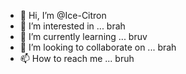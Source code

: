 - 👋 Hi, I’m @Ice-Citron
- 👀 I’m interested in ... brah
- 🌱 I’m currently learning ... bruv
- 💞️ I’m looking to collaborate on ... brah
- 📫 How to reach me ... bruh

<!---
Ice-Citron/Ice-Citron is a ✨ special ✨ repository because its `README.md` (this file) appears on your GitHub profile.
You can click the Preview link to take a look at your changes.
--->
